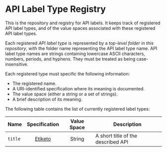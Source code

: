 # API Label Type Registry

This is the repository and registry for API labels. It keeps track of registered API label types, and of the value spaces associated with these registered API label types.

Each registered *API label type* is represented by a *top-level folder in this repository*, with the folder name representing the API label type name. API label type names are strings containing lowercase ASCII characters, numbers, periods, and hyphens. They must be treated as being case-insensitive.

Each registered type must specific the following information:

- The registered name.
- A URI-identified specification where its meaning is documented.
- The value space (either a string or a set of strings).
- A brief description of its meaning.

The following table contains the list of currently registered label types:

|Name|Specification|Value Space|Description|
|-|:-:|:-:|-|
|`title`|[Etiketo](https://github.com/API-Labels/etiketo)|String|A short title of the described API|

